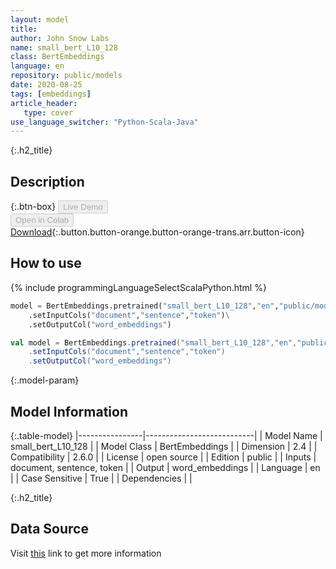 ```yaml
---
layout: model
title: 
author: John Snow Labs
name: small_bert_L10_128
class: BertEmbeddings
language: en
repository: public/models
date: 2020-08-25
tags: [embeddings]
article_header:
   type: cover
use_language_switcher: "Python-Scala-Java"
---
```


{:.h2_title}
## Description 




{:.btn-box}
<button class="button button-orange" disabled>Live Demo</button><br/><button class="button button-orange" disabled>Open in Colab</button><br/>[Download](https://s3.amazonaws.com/auxdata.johnsnowlabs.com/public/models/small_bert_L10_128_en_2.6.0_2.4_1598344364541.zip){:.button.button-orange.button-orange-trans.arr.button-icon}<br/>

## How to use 
<div class="tabs-box" markdown="1">

{% include programmingLanguageSelectScalaPython.html %}

```python
model = BertEmbeddings.pretrained("small_bert_L10_128","en","public/models")\
	.setInputCols("document","sentence","token")\
	.setOutputCol("word_embeddings")
```

```scala
val model = BertEmbeddings.pretrained("small_bert_L10_128","en","public/models")
	.setInputCols("document","sentence","token")
	.setOutputCol("word_embeddings")
```
</div>



{:.model-param}
## Model Information
{:.table-model}
|----------------|---------------------------|
| Model Name     | small_bert_L10_128        |
| Model Class    | BertEmbeddings            |
| Dimension      | 2.4                       |
| Compatibility  | 2.6.0                     |
| License        | open source               |
| Edition        | public                    |
| Inputs         | document, sentence, token |
| Output         | word_embeddings           |
| Language       | en                        |
| Case Sensitive | True                      |
| Dependencies   |                           |




{:.h2_title}
## Data Source
  
Visit [this](https://github.com/JohnSnowLabs/spark-nlp/blob/master/src/main/scala/com/johnsnowlabs/nlp/embeddings/BertEmbeddings.scala) link to get more information

